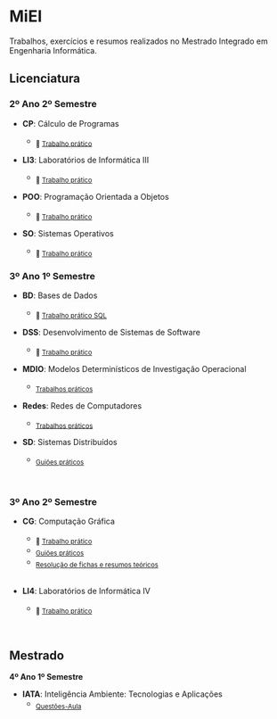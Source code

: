 # MiEI
Trabalhos, exercícios e resumos realizados no Mestrado Integrado em Engenharia Informática.


## **Licenciatura**

### **2º Ano 2º Semestre**
- **CP**: Cálculo de Programas
  - <sub> :pushpin: [Trabalho prático](https://github.com/joanafonsogomes/CP) </sub>

- **LI3**: Laboratórios de Informática III
  - <sub> :pushpin: [Trabalho prático](https://github.com/joanafonsogomes/LI3) </sub>

- **POO**: Programação Orientada a Objetos
  - <sub> :pushpin: [Trabalho prático](https://github.com/joanafonsogomes/POO) </sub>

- **SO**: Sistemas Operativos
   - <sub> :pushpin: [Trabalho prático](https://github.com/joanafonsogomes/SO) </sub>


### **3º Ano 1º Semestre**
- **BD**: Bases de Dados
  - <sub> :pushpin: [Trabalho prático SQL](https://github.com/joanafonsogomes/BD_SQL) </sub>

- **DSS**: Desenvolvimento de Sistemas de Software
  - <sub> :pushpin: [Trabalho prático](https://github.com/joanafonsogomes/DSS) </sub>

- **MDIO**: Modelos Determinísticos de Investigação Operacional
  - <sub> [Trabalhos práticos](https://github.com/joanafonsogomes/miei/tree/master/MDIO) </sub>  

- **Redes**: Redes de Computadores
  - <sub> [Trabalhos práticos](https://github.com/joanafonsogomes/miei/tree/master/REDES) </sub>  

- **SD**: Sistemas Distribuídos
  - <sub> [Guiões práticos](https://github.com/joanafonsogomes/miei/tree/master/SD) </sub>  

</br>

### **3º Ano 2º Semestre**

- **CG**: Computação Gráfica
  - <sub> :pushpin: [Trabalho prático](https://github.com/joanafonsogomes/CG) </sub>
  - <sub> [Guiões práticos](https://github.com/joanafonsogomes/miei/tree/master/CG/Guioes) </sub>
  - <sub> [Resolução de fichas e resumos teóricos](https://github.com/joanafonsogomes/miei/tree/master/CG/Fichas%26Resumos) </sub>
  
  <br/>
  
- **LI4**: Laboratórios de Informática IV
  - <sub> :pushpin: [Trabalho prático](https://github.com/joanafonsogomes/LI4) </sub>

<br/>

## **Mestrado**

**4º Ano 1º Semestre**
- **IATA**: Inteligência Ambiente: Tecnologias e Aplicações
  - <sub> [Questões-Aula](https://github.com/joanafonsogomes/miei/tree/master/IATA) </sub>
